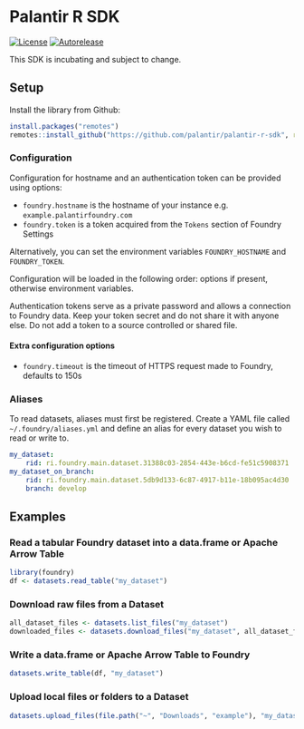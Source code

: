 # Palantir R SDK
[![License](https://img.shields.io/badge/License-Apache%202.0-lightgrey.svg)](https://opensource.org/licenses/Apache-2.0)
[![Autorelease](https://img.shields.io/badge/Perform%20an-Autorelease-success.svg)](https://autorelease.general.dmz.palantir.tech/palantir/palantir-r-sdk)

This SDK is incubating and subject to change.

## Setup

Install the library from Github:
```R
install.packages("remotes")
remotes::install_github("https://github.com/palantir/palantir-r-sdk", ref = "0.5.0")
```

### Configuration

Configuration for hostname and an authentication token can be provided using options:

* `foundry.hostname` is the hostname of your instance e.g. `example.palantirfoundry.com`
* `foundry.token` is a token acquired from the `Tokens` section of Foundry Settings 

Alternatively, you can set the environment variables `FOUNDRY_HOSTNAME` and `FOUNDRY_TOKEN`.

Configuration will be loaded in the following order: options if present, otherwise environment variables.
 
Authentication tokens serve as a private password and allows a connection to Foundry data. Keep your token secret and do not share it with anyone else. Do not add a token to a source controlled or shared file.

#### Extra configuration options

* `foundry.timeout` is the timeout of HTTPS request made to Foundry, defaults to 150s

### Aliases

To read datasets, aliases must first be registered. Create a YAML file called `~/.foundry/aliases.yml` and define an alias for every dataset you wish to read or write to.

```yaml
my_dataset:
    rid: ri.foundry.main.dataset.31388c03-2854-443e-b6cd-fe51c5908371
my_dataset_on_branch:
    rid: ri.foundry.main.dataset.5db9d133-6c87-4917-b11e-18b095ac4d30
    branch: develop
```

## Examples

### Read a tabular Foundry dataset into a data.frame or Apache Arrow Table

```R
library(foundry)
df <- datasets.read_table("my_dataset")
```

### Download raw files from a Dataset

```R
all_dataset_files <- datasets.list_files("my_dataset")
downloaded_files <- datasets.download_files("my_dataset", all_dataset_files)
```

### Write a data.frame or Apache Arrow Table to Foundry

```R
datasets.write_table(df, "my_dataset")
```

### Upload local files or folders to a Dataset

```R
datasets.upload_files(file.path("~", "Downloads", "example"), "my_dataset")
```

